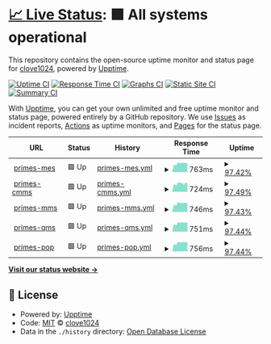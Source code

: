 # [📈 Live Status](https://clove1024.github.io/upptime): <!--live status--> **🟩 All systems operational**

This repository contains the open-source uptime monitor and status page for [clove1024](https://clove1024.github.io/upptime), powered by [Upptime](https://github.com/upptime/upptime).

[![Uptime CI](https://github.com/clove1024/upptime/workflows/Uptime%20CI/badge.svg)](https://github.com/clove1024/upptime/actions?query=workflow%3A%22Uptime+CI%22)
[![Response Time CI](https://github.com/clove1024/upptime/workflows/Response%20Time%20CI/badge.svg)](https://github.com/clove1024/upptime/actions?query=workflow%3A%22Response+Time+CI%22)
[![Graphs CI](https://github.com/clove1024/upptime/workflows/Graphs%20CI/badge.svg)](https://github.com/clove1024/upptime/actions?query=workflow%3A%22Graphs+CI%22)
[![Static Site CI](https://github.com/clove1024/upptime/workflows/Static%20Site%20CI/badge.svg)](https://github.com/clove1024/upptime/actions?query=workflow%3A%22Static+Site+CI%22)
[![Summary CI](https://github.com/clove1024/upptime/workflows/Summary%20CI/badge.svg)](https://github.com/clove1024/upptime/actions?query=workflow%3A%22Summary+CI%22)

With [Upptime](https://upptime.js.org), you can get your own unlimited and free uptime monitor and status page, powered entirely by a GitHub repository. We use [Issues](https://github.com/clove1024/upptime/issues) as incident reports, [Actions](https://github.com/clove1024/upptime/actions) as uptime monitors, and [Pages](https://clove1024.github.io/upptime) for the status page.

<!--start: status pages-->
<!-- This summary is generated by Upptime (https://github.com/upptime/upptime) -->
<!-- Do not edit this manually, your changes will be overwritten -->
<!-- prettier-ignore -->
| URL | Status | History | Response Time | Uptime |
| --- | ------ | ------- | ------------- | ------ |
| <img alt="" src="https://icons.duckduckgo.com/ip3/primes-mes.handymes.com.ico" height="13"> [primes-mes](https://primes-mes.handymes.com) | 🟩 Up | [primes-mes.yml](https://github.com/clove1024/upptime/commits/HEAD/history/primes-mes.yml) | <details><summary><img alt="Response time graph" src="./graphs/primes-mes/response-time-week.png" height="20"> 763ms</summary><br><a href="https://clove1024.github.io/upptime/history/primes-mes"><img alt="Response time 741" src="https://img.shields.io/endpoint?url=https%3A%2F%2Fraw.githubusercontent.com%2Fclove1024%2Fupptime%2FHEAD%2Fapi%2Fprimes-mes%2Fresponse-time.json"></a><br><a href="https://clove1024.github.io/upptime/history/primes-mes"><img alt="24-hour response time 777" src="https://img.shields.io/endpoint?url=https%3A%2F%2Fraw.githubusercontent.com%2Fclove1024%2Fupptime%2FHEAD%2Fapi%2Fprimes-mes%2Fresponse-time-day.json"></a><br><a href="https://clove1024.github.io/upptime/history/primes-mes"><img alt="7-day response time 763" src="https://img.shields.io/endpoint?url=https%3A%2F%2Fraw.githubusercontent.com%2Fclove1024%2Fupptime%2FHEAD%2Fapi%2Fprimes-mes%2Fresponse-time-week.json"></a><br><a href="https://clove1024.github.io/upptime/history/primes-mes"><img alt="30-day response time 741" src="https://img.shields.io/endpoint?url=https%3A%2F%2Fraw.githubusercontent.com%2Fclove1024%2Fupptime%2FHEAD%2Fapi%2Fprimes-mes%2Fresponse-time-month.json"></a><br><a href="https://clove1024.github.io/upptime/history/primes-mes"><img alt="1-year response time 741" src="https://img.shields.io/endpoint?url=https%3A%2F%2Fraw.githubusercontent.com%2Fclove1024%2Fupptime%2FHEAD%2Fapi%2Fprimes-mes%2Fresponse-time-year.json"></a></details> | <details><summary><a href="https://clove1024.github.io/upptime/history/primes-mes">97.42%</a></summary><a href="https://clove1024.github.io/upptime/history/primes-mes"><img alt="All-time uptime 97.74%" src="https://img.shields.io/endpoint?url=https%3A%2F%2Fraw.githubusercontent.com%2Fclove1024%2Fupptime%2FHEAD%2Fapi%2Fprimes-mes%2Fuptime.json"></a><br><a href="https://clove1024.github.io/upptime/history/primes-mes"><img alt="24-hour uptime 100.00%" src="https://img.shields.io/endpoint?url=https%3A%2F%2Fraw.githubusercontent.com%2Fclove1024%2Fupptime%2FHEAD%2Fapi%2Fprimes-mes%2Fuptime-day.json"></a><br><a href="https://clove1024.github.io/upptime/history/primes-mes"><img alt="7-day uptime 97.42%" src="https://img.shields.io/endpoint?url=https%3A%2F%2Fraw.githubusercontent.com%2Fclove1024%2Fupptime%2FHEAD%2Fapi%2Fprimes-mes%2Fuptime-week.json"></a><br><a href="https://clove1024.github.io/upptime/history/primes-mes"><img alt="30-day uptime 97.74%" src="https://img.shields.io/endpoint?url=https%3A%2F%2Fraw.githubusercontent.com%2Fclove1024%2Fupptime%2FHEAD%2Fapi%2Fprimes-mes%2Fuptime-month.json"></a><br><a href="https://clove1024.github.io/upptime/history/primes-mes"><img alt="1-year uptime 97.74%" src="https://img.shields.io/endpoint?url=https%3A%2F%2Fraw.githubusercontent.com%2Fclove1024%2Fupptime%2FHEAD%2Fapi%2Fprimes-mes%2Fuptime-year.json"></a></details>
| <img alt="" src="https://icons.duckduckgo.com/ip3/primes-cmms.handymes.com.ico" height="13"> [primes-cmms](https://primes-cmms.handymes.com) | 🟩 Up | [primes-cmms.yml](https://github.com/clove1024/upptime/commits/HEAD/history/primes-cmms.yml) | <details><summary><img alt="Response time graph" src="./graphs/primes-cmms/response-time-week.png" height="20"> 724ms</summary><br><a href="https://clove1024.github.io/upptime/history/primes-cmms"><img alt="Response time 735" src="https://img.shields.io/endpoint?url=https%3A%2F%2Fraw.githubusercontent.com%2Fclove1024%2Fupptime%2FHEAD%2Fapi%2Fprimes-cmms%2Fresponse-time.json"></a><br><a href="https://clove1024.github.io/upptime/history/primes-cmms"><img alt="24-hour response time 755" src="https://img.shields.io/endpoint?url=https%3A%2F%2Fraw.githubusercontent.com%2Fclove1024%2Fupptime%2FHEAD%2Fapi%2Fprimes-cmms%2Fresponse-time-day.json"></a><br><a href="https://clove1024.github.io/upptime/history/primes-cmms"><img alt="7-day response time 724" src="https://img.shields.io/endpoint?url=https%3A%2F%2Fraw.githubusercontent.com%2Fclove1024%2Fupptime%2FHEAD%2Fapi%2Fprimes-cmms%2Fresponse-time-week.json"></a><br><a href="https://clove1024.github.io/upptime/history/primes-cmms"><img alt="30-day response time 735" src="https://img.shields.io/endpoint?url=https%3A%2F%2Fraw.githubusercontent.com%2Fclove1024%2Fupptime%2FHEAD%2Fapi%2Fprimes-cmms%2Fresponse-time-month.json"></a><br><a href="https://clove1024.github.io/upptime/history/primes-cmms"><img alt="1-year response time 735" src="https://img.shields.io/endpoint?url=https%3A%2F%2Fraw.githubusercontent.com%2Fclove1024%2Fupptime%2FHEAD%2Fapi%2Fprimes-cmms%2Fresponse-time-year.json"></a></details> | <details><summary><a href="https://clove1024.github.io/upptime/history/primes-cmms">97.49%</a></summary><a href="https://clove1024.github.io/upptime/history/primes-cmms"><img alt="All-time uptime 97.76%" src="https://img.shields.io/endpoint?url=https%3A%2F%2Fraw.githubusercontent.com%2Fclove1024%2Fupptime%2FHEAD%2Fapi%2Fprimes-cmms%2Fuptime.json"></a><br><a href="https://clove1024.github.io/upptime/history/primes-cmms"><img alt="24-hour uptime 100.00%" src="https://img.shields.io/endpoint?url=https%3A%2F%2Fraw.githubusercontent.com%2Fclove1024%2Fupptime%2FHEAD%2Fapi%2Fprimes-cmms%2Fuptime-day.json"></a><br><a href="https://clove1024.github.io/upptime/history/primes-cmms"><img alt="7-day uptime 97.49%" src="https://img.shields.io/endpoint?url=https%3A%2F%2Fraw.githubusercontent.com%2Fclove1024%2Fupptime%2FHEAD%2Fapi%2Fprimes-cmms%2Fuptime-week.json"></a><br><a href="https://clove1024.github.io/upptime/history/primes-cmms"><img alt="30-day uptime 97.76%" src="https://img.shields.io/endpoint?url=https%3A%2F%2Fraw.githubusercontent.com%2Fclove1024%2Fupptime%2FHEAD%2Fapi%2Fprimes-cmms%2Fuptime-month.json"></a><br><a href="https://clove1024.github.io/upptime/history/primes-cmms"><img alt="1-year uptime 97.76%" src="https://img.shields.io/endpoint?url=https%3A%2F%2Fraw.githubusercontent.com%2Fclove1024%2Fupptime%2FHEAD%2Fapi%2Fprimes-cmms%2Fuptime-year.json"></a></details>
| <img alt="" src="https://icons.duckduckgo.com/ip3/primes-mms.handymes.com.ico" height="13"> [primes-mms](https://primes-mms.handymes.com) | 🟩 Up | [primes-mms.yml](https://github.com/clove1024/upptime/commits/HEAD/history/primes-mms.yml) | <details><summary><img alt="Response time graph" src="./graphs/primes-mms/response-time-week.png" height="20"> 746ms</summary><br><a href="https://clove1024.github.io/upptime/history/primes-mms"><img alt="Response time 731" src="https://img.shields.io/endpoint?url=https%3A%2F%2Fraw.githubusercontent.com%2Fclove1024%2Fupptime%2FHEAD%2Fapi%2Fprimes-mms%2Fresponse-time.json"></a><br><a href="https://clove1024.github.io/upptime/history/primes-mms"><img alt="24-hour response time 763" src="https://img.shields.io/endpoint?url=https%3A%2F%2Fraw.githubusercontent.com%2Fclove1024%2Fupptime%2FHEAD%2Fapi%2Fprimes-mms%2Fresponse-time-day.json"></a><br><a href="https://clove1024.github.io/upptime/history/primes-mms"><img alt="7-day response time 746" src="https://img.shields.io/endpoint?url=https%3A%2F%2Fraw.githubusercontent.com%2Fclove1024%2Fupptime%2FHEAD%2Fapi%2Fprimes-mms%2Fresponse-time-week.json"></a><br><a href="https://clove1024.github.io/upptime/history/primes-mms"><img alt="30-day response time 731" src="https://img.shields.io/endpoint?url=https%3A%2F%2Fraw.githubusercontent.com%2Fclove1024%2Fupptime%2FHEAD%2Fapi%2Fprimes-mms%2Fresponse-time-month.json"></a><br><a href="https://clove1024.github.io/upptime/history/primes-mms"><img alt="1-year response time 731" src="https://img.shields.io/endpoint?url=https%3A%2F%2Fraw.githubusercontent.com%2Fclove1024%2Fupptime%2FHEAD%2Fapi%2Fprimes-mms%2Fresponse-time-year.json"></a></details> | <details><summary><a href="https://clove1024.github.io/upptime/history/primes-mms">97.43%</a></summary><a href="https://clove1024.github.io/upptime/history/primes-mms"><img alt="All-time uptime 97.44%" src="https://img.shields.io/endpoint?url=https%3A%2F%2Fraw.githubusercontent.com%2Fclove1024%2Fupptime%2FHEAD%2Fapi%2Fprimes-mms%2Fuptime.json"></a><br><a href="https://clove1024.github.io/upptime/history/primes-mms"><img alt="24-hour uptime 100.00%" src="https://img.shields.io/endpoint?url=https%3A%2F%2Fraw.githubusercontent.com%2Fclove1024%2Fupptime%2FHEAD%2Fapi%2Fprimes-mms%2Fuptime-day.json"></a><br><a href="https://clove1024.github.io/upptime/history/primes-mms"><img alt="7-day uptime 97.43%" src="https://img.shields.io/endpoint?url=https%3A%2F%2Fraw.githubusercontent.com%2Fclove1024%2Fupptime%2FHEAD%2Fapi%2Fprimes-mms%2Fuptime-week.json"></a><br><a href="https://clove1024.github.io/upptime/history/primes-mms"><img alt="30-day uptime 97.44%" src="https://img.shields.io/endpoint?url=https%3A%2F%2Fraw.githubusercontent.com%2Fclove1024%2Fupptime%2FHEAD%2Fapi%2Fprimes-mms%2Fuptime-month.json"></a><br><a href="https://clove1024.github.io/upptime/history/primes-mms"><img alt="1-year uptime 97.44%" src="https://img.shields.io/endpoint?url=https%3A%2F%2Fraw.githubusercontent.com%2Fclove1024%2Fupptime%2FHEAD%2Fapi%2Fprimes-mms%2Fuptime-year.json"></a></details>
| <img alt="" src="https://icons.duckduckgo.com/ip3/primes-qms.handymes.com.ico" height="13"> [primes-qms](https://primes-qms.handymes.com) | 🟩 Up | [primes-qms.yml](https://github.com/clove1024/upptime/commits/HEAD/history/primes-qms.yml) | <details><summary><img alt="Response time graph" src="./graphs/primes-qms/response-time-week.png" height="20"> 751ms</summary><br><a href="https://clove1024.github.io/upptime/history/primes-qms"><img alt="Response time 739" src="https://img.shields.io/endpoint?url=https%3A%2F%2Fraw.githubusercontent.com%2Fclove1024%2Fupptime%2FHEAD%2Fapi%2Fprimes-qms%2Fresponse-time.json"></a><br><a href="https://clove1024.github.io/upptime/history/primes-qms"><img alt="24-hour response time 770" src="https://img.shields.io/endpoint?url=https%3A%2F%2Fraw.githubusercontent.com%2Fclove1024%2Fupptime%2FHEAD%2Fapi%2Fprimes-qms%2Fresponse-time-day.json"></a><br><a href="https://clove1024.github.io/upptime/history/primes-qms"><img alt="7-day response time 751" src="https://img.shields.io/endpoint?url=https%3A%2F%2Fraw.githubusercontent.com%2Fclove1024%2Fupptime%2FHEAD%2Fapi%2Fprimes-qms%2Fresponse-time-week.json"></a><br><a href="https://clove1024.github.io/upptime/history/primes-qms"><img alt="30-day response time 739" src="https://img.shields.io/endpoint?url=https%3A%2F%2Fraw.githubusercontent.com%2Fclove1024%2Fupptime%2FHEAD%2Fapi%2Fprimes-qms%2Fresponse-time-month.json"></a><br><a href="https://clove1024.github.io/upptime/history/primes-qms"><img alt="1-year response time 739" src="https://img.shields.io/endpoint?url=https%3A%2F%2Fraw.githubusercontent.com%2Fclove1024%2Fupptime%2FHEAD%2Fapi%2Fprimes-qms%2Fresponse-time-year.json"></a></details> | <details><summary><a href="https://clove1024.github.io/upptime/history/primes-qms">97.44%</a></summary><a href="https://clove1024.github.io/upptime/history/primes-qms"><img alt="All-time uptime 97.35%" src="https://img.shields.io/endpoint?url=https%3A%2F%2Fraw.githubusercontent.com%2Fclove1024%2Fupptime%2FHEAD%2Fapi%2Fprimes-qms%2Fuptime.json"></a><br><a href="https://clove1024.github.io/upptime/history/primes-qms"><img alt="24-hour uptime 100.00%" src="https://img.shields.io/endpoint?url=https%3A%2F%2Fraw.githubusercontent.com%2Fclove1024%2Fupptime%2FHEAD%2Fapi%2Fprimes-qms%2Fuptime-day.json"></a><br><a href="https://clove1024.github.io/upptime/history/primes-qms"><img alt="7-day uptime 97.44%" src="https://img.shields.io/endpoint?url=https%3A%2F%2Fraw.githubusercontent.com%2Fclove1024%2Fupptime%2FHEAD%2Fapi%2Fprimes-qms%2Fuptime-week.json"></a><br><a href="https://clove1024.github.io/upptime/history/primes-qms"><img alt="30-day uptime 97.35%" src="https://img.shields.io/endpoint?url=https%3A%2F%2Fraw.githubusercontent.com%2Fclove1024%2Fupptime%2FHEAD%2Fapi%2Fprimes-qms%2Fuptime-month.json"></a><br><a href="https://clove1024.github.io/upptime/history/primes-qms"><img alt="1-year uptime 97.35%" src="https://img.shields.io/endpoint?url=https%3A%2F%2Fraw.githubusercontent.com%2Fclove1024%2Fupptime%2FHEAD%2Fapi%2Fprimes-qms%2Fuptime-year.json"></a></details>
| <img alt="" src="https://icons.duckduckgo.com/ip3/primes-pop.handymes.com.ico" height="13"> [primes-pop](https://primes-pop.handymes.com) | 🟩 Up | [primes-pop.yml](https://github.com/clove1024/upptime/commits/HEAD/history/primes-pop.yml) | <details><summary><img alt="Response time graph" src="./graphs/primes-pop/response-time-week.png" height="20"> 756ms</summary><br><a href="https://clove1024.github.io/upptime/history/primes-pop"><img alt="Response time 729" src="https://img.shields.io/endpoint?url=https%3A%2F%2Fraw.githubusercontent.com%2Fclove1024%2Fupptime%2FHEAD%2Fapi%2Fprimes-pop%2Fresponse-time.json"></a><br><a href="https://clove1024.github.io/upptime/history/primes-pop"><img alt="24-hour response time 810" src="https://img.shields.io/endpoint?url=https%3A%2F%2Fraw.githubusercontent.com%2Fclove1024%2Fupptime%2FHEAD%2Fapi%2Fprimes-pop%2Fresponse-time-day.json"></a><br><a href="https://clove1024.github.io/upptime/history/primes-pop"><img alt="7-day response time 756" src="https://img.shields.io/endpoint?url=https%3A%2F%2Fraw.githubusercontent.com%2Fclove1024%2Fupptime%2FHEAD%2Fapi%2Fprimes-pop%2Fresponse-time-week.json"></a><br><a href="https://clove1024.github.io/upptime/history/primes-pop"><img alt="30-day response time 729" src="https://img.shields.io/endpoint?url=https%3A%2F%2Fraw.githubusercontent.com%2Fclove1024%2Fupptime%2FHEAD%2Fapi%2Fprimes-pop%2Fresponse-time-month.json"></a><br><a href="https://clove1024.github.io/upptime/history/primes-pop"><img alt="1-year response time 729" src="https://img.shields.io/endpoint?url=https%3A%2F%2Fraw.githubusercontent.com%2Fclove1024%2Fupptime%2FHEAD%2Fapi%2Fprimes-pop%2Fresponse-time-year.json"></a></details> | <details><summary><a href="https://clove1024.github.io/upptime/history/primes-pop">97.44%</a></summary><a href="https://clove1024.github.io/upptime/history/primes-pop"><img alt="All-time uptime 97.35%" src="https://img.shields.io/endpoint?url=https%3A%2F%2Fraw.githubusercontent.com%2Fclove1024%2Fupptime%2FHEAD%2Fapi%2Fprimes-pop%2Fuptime.json"></a><br><a href="https://clove1024.github.io/upptime/history/primes-pop"><img alt="24-hour uptime 100.00%" src="https://img.shields.io/endpoint?url=https%3A%2F%2Fraw.githubusercontent.com%2Fclove1024%2Fupptime%2FHEAD%2Fapi%2Fprimes-pop%2Fuptime-day.json"></a><br><a href="https://clove1024.github.io/upptime/history/primes-pop"><img alt="7-day uptime 97.44%" src="https://img.shields.io/endpoint?url=https%3A%2F%2Fraw.githubusercontent.com%2Fclove1024%2Fupptime%2FHEAD%2Fapi%2Fprimes-pop%2Fuptime-week.json"></a><br><a href="https://clove1024.github.io/upptime/history/primes-pop"><img alt="30-day uptime 97.35%" src="https://img.shields.io/endpoint?url=https%3A%2F%2Fraw.githubusercontent.com%2Fclove1024%2Fupptime%2FHEAD%2Fapi%2Fprimes-pop%2Fuptime-month.json"></a><br><a href="https://clove1024.github.io/upptime/history/primes-pop"><img alt="1-year uptime 97.35%" src="https://img.shields.io/endpoint?url=https%3A%2F%2Fraw.githubusercontent.com%2Fclove1024%2Fupptime%2FHEAD%2Fapi%2Fprimes-pop%2Fuptime-year.json"></a></details>

<!--end: status pages-->

[**Visit our status website →**](https://clove1024.github.io/upptime)

## 📄 License

- Powered by: [Upptime](https://github.com/upptime/upptime)
- Code: [MIT](./LICENSE) © [clove1024](https://clove1024.github.io/upptime)
- Data in the `./history` directory: [Open Database License](https://opendatacommons.org/licenses/odbl/1-0/)
